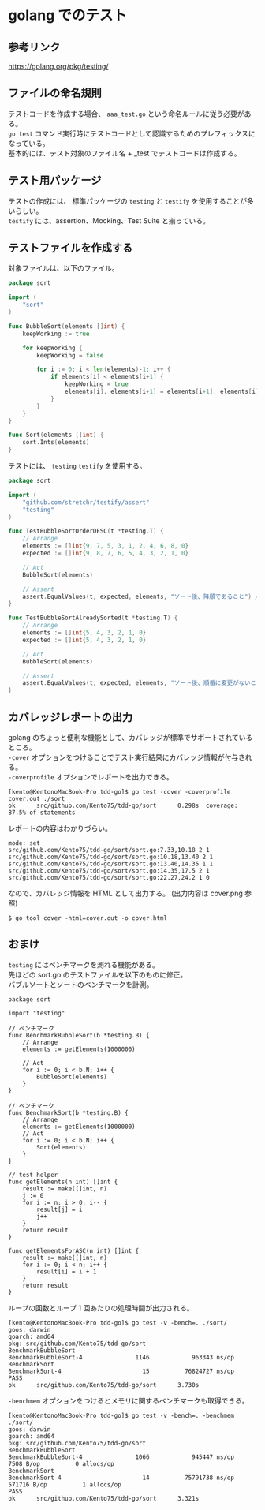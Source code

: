# golang でのテスト

## 参考リンク

https://golang.org/pkg/testing/

## ファイルの命名規則

テストコードを作成する場合、 `aaa_test.go` という命名ルールに従う必要がある。  
`go test` コマンド実行時にテストコードとして認識するためのプレフィックスになっている。  
基本的には、テスト対象のファイル名 + \_test でテストコードは作成する。

## テスト用パッケージ

テストの作成には、 標準パッケージの `testing` と `testify` を使用することが多いらしい。  
`testify` には、assertion、Mocking、Test Suite と揃っている。

## テストファイルを作成する

対象ファイルは、以下のファイル。

```sort.go
package sort

import (
	"sort"
)

func BubbleSort(elements []int) {
	keepWorking := true

	for keepWorking {
		keepWorking = false

		for i := 0; i < len(elements)-1; i++ {
			if elements[i] < elements[i+1] {
				keepWorking = true
				elements[i], elements[i+1] = elements[i+1], elements[i]
			}
		}
	}
}

func Sort(elements []int) {
	sort.Ints(elements)
}
```

テストには、 `testing` `testify` を使用する。

```sort_test.go
package sort

import (
	"github.com/stretchr/testify/assert"
	"testing"
)

func TestBubbleSortOrderDESC(t *testing.T) {
	// Arrange
	elements := []int{9, 7, 5, 3, 1, 2, 4, 6, 8, 0}
	expected := []int{9, 8, 7, 6, 5, 4, 3, 2, 1, 0}

	// Act
	BubbleSort(elements)

	// Assert
	assert.EqualValues(t, expected, elements, "ソート後、降順であること") // 同じ値かつ、同じ型
}

func TestBubbleSortAlreadySorted(t *testing.T) {
	// Arrange
	elements := []int{5, 4, 3, 2, 1, 0}
	expected := []int{5, 4, 3, 2, 1, 0}

	// Act
	BubbleSort(elements)

	// Assert
	assert.EqualValues(t, expected, elements, "ソート後、順番に変更がないこと") // 同じ値かつ、同じ型
}

```

## カバレッジレポートの出力

golang のちょっと便利な機能として、カバレッジが標準でサポートされているところ。  
`-cover` オプションをつけることでテスト実行結果にカバレッジ情報が付与される。  
`-coverprofile` オプションでレポートを出力できる。

```
[kento@KentonoMacBook-Pro tdd-go]$ go test -cover -coverprofile cover.out ./sort
ok      src/github.com/Kento75/tdd-go/sort      0.298s  coverage: 87.5% of statements
```

レポートの内容はわかりづらい。

```cover.out
mode: set
src/github.com/Kento75/tdd-go/sort/sort.go:7.33,10.18 2 1
src/github.com/Kento75/tdd-go/sort/sort.go:10.18,13.40 2 1
src/github.com/Kento75/tdd-go/sort/sort.go:13.40,14.35 1 1
src/github.com/Kento75/tdd-go/sort/sort.go:14.35,17.5 2 1
src/github.com/Kento75/tdd-go/sort/sort.go:22.27,24.2 1 0

```

なので、カバレッジ情報を HTML として出力する。
(出力内容は cover.png 参照)

```
$ go tool cover -html=cover.out -o cover.html
```

## おまけ

`testing` にはベンチマークを測れる機能がある。  
先ほどの sort.go のテストファイルを以下のものに修正。  
バブルソートとソートのベンチマークを計測。

```
package sort

import "testing"

// ベンチマーク
func BenchmarkBubbleSort(b *testing.B) {
	// Arrange
	elements := getElements(1000000)

	// Act
	for i := 0; i < b.N; i++ {
		BubbleSort(elements)
	}
}

// ベンチマーク
func BenchmarkSort(b *testing.B) {
	// Arrange
	elements := getElements(1000000)
	// Act
	for i := 0; i < b.N; i++ {
		Sort(elements)
	}
}

// test helper
func getElements(n int) []int {
	result := make([]int, n)
	j := 0
	for i := n; i > 0; i-- {
		result[j] = i
		j++
	}
	return result
}

func getElementsForASC(n int) []int {
	result := make([]int, n)
	for i := 0; i < n; i++ {
		result[i] = i + 1
	}
	return result
}

```

ループの回数とループ 1 回あたりの処理時間が出力される。

```
[kento@KentonoMacBook-Pro tdd-go]$ go test -v -bench=. ./sort/
goos: darwin
goarch: amd64
pkg: src/github.com/Kento75/tdd-go/sort
BenchmarkBubbleSort
BenchmarkBubbleSort-4               1146            963343 ns/op
BenchmarkSort
BenchmarkSort-4                       15          76824727 ns/op
PASS
ok      src/github.com/Kento75/tdd-go/sort      3.730s
```

`-benchmem` オプションをつけるとメモリに関するベンチマークも取得できる。

```
[kento@KentonoMacBook-Pro tdd-go]$ go test -v -bench=. -benchmem ./sort/
goos: darwin
goarch: amd64
pkg: src/github.com/Kento75/tdd-go/sort
BenchmarkBubbleSort
BenchmarkBubbleSort-4               1066            945447 ns/op            7508 B/op          0 allocs/op
BenchmarkSort
BenchmarkSort-4                       14          75791738 ns/op          571716 B/op          1 allocs/op
PASS
ok      src/github.com/Kento75/tdd-go/sort      3.321s
```
